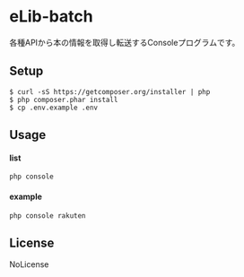 # eLib-batch
各種APIから本の情報を取得し転送するConsoleプログラムです。

## Setup
```
$ curl -sS https://getcomposer.org/installer | php
$ php composer.phar install
$ cp .env.example .env
```

## Usage

#### list
```
php console
```

#### example
```
php console rakuten
```

## License
NoLicense
